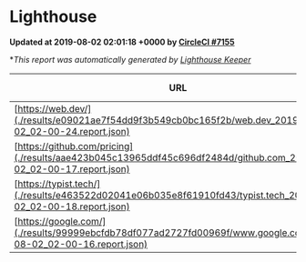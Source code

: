 
# Lighthouse

**Updated at 2019-08-02 02:01:18 +0000 by [CircleCI #7155](https://circleci.com/gh/ItinerisLtd/lighthouse-keeper-example/7155)**

**This report was automatically generated by [Lighthouse Keeper](https://github.com/itinerisltd/lighthouse-keeper)*

| URL | Performance | Accessibility | Best Practices | SEO | PWA | Updated At |
| --- | --- | --- | --- | --- | --- | --- |
| [https://web.dev/](./results/e09021ae7f54dd9f3b549cb0bc165f2b/web.dev_2019-08-02_02-00-24.report.json) | 0.74 | 0.9 | 1 | 0.96 | 1 | 2019-08-02T02:00:24.210Z |
| [https://github.com/pricing](./results/aae423b045c13965ddf45c696df2484d/github.com_2019-08-02_02-00-17.report.json) | 0.9 | 0.93 | 0.93 | 0.92 | 0.56 | 2019-08-02T02:00:17.481Z |
| [https://typist.tech/](./results/e463522d02041e06b035e8f61910fd43/typist.tech_2019-08-02_02-00-18.report.json) |  |  |  |  |  | 2019-08-02T02:00:18.296Z |
| [https://google.com/](./results/99999ebcfdb78df077ad2727fd00969f/www.google.com_2019-08-02_02-00-16.report.json) | 0.99 | 0.86 | 0.86 | 0.83 | 0.56 | 2019-08-02T02:00:16.583Z |
